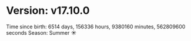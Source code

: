 # Version: v17.10.0
Time since birth: 6514 days, 156336 hours, 9380160 minutes, 562809600 seconds
Season: Summer ☀️
